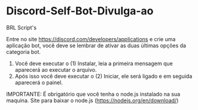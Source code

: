 # Discord-Self-Bot-Divulga-ao


BRL Script's

Entre no site https://discord.com/developers/applications e crie uma aplicação bot, você deve se lembrar de ativar as duas últimas opções da categoria bot.

1) Você deve executar o (1) Instalar, leia a primeira mensagem que aparecerá ao executar o arquivo.
2) Após isso você deve executar o (2) Iniciar, ele será ligado e em seguida aparecerá o painel.

IMPORTANTE:
É obrigatório que você tenha o node.js instalado na sua maquina.
Site para baixar o node.js (https://nodejs.org/en/download/)
